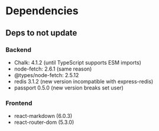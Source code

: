 # Dependencies

## Deps to not update

### Backend

- Chalk: 4.1.2 (until TypeScript supports ESM imports)
- node-fetch: 2.6.1 (same reason)
- @types/node-fetch: 2.5.12
- redis 3.1.2 (new version incompatible with express-redis)
- passport 0.5.0 (new version breaks set user)

### Frontend

- react-markdown (6.0.3)
- react-router-dom (5.3.0)